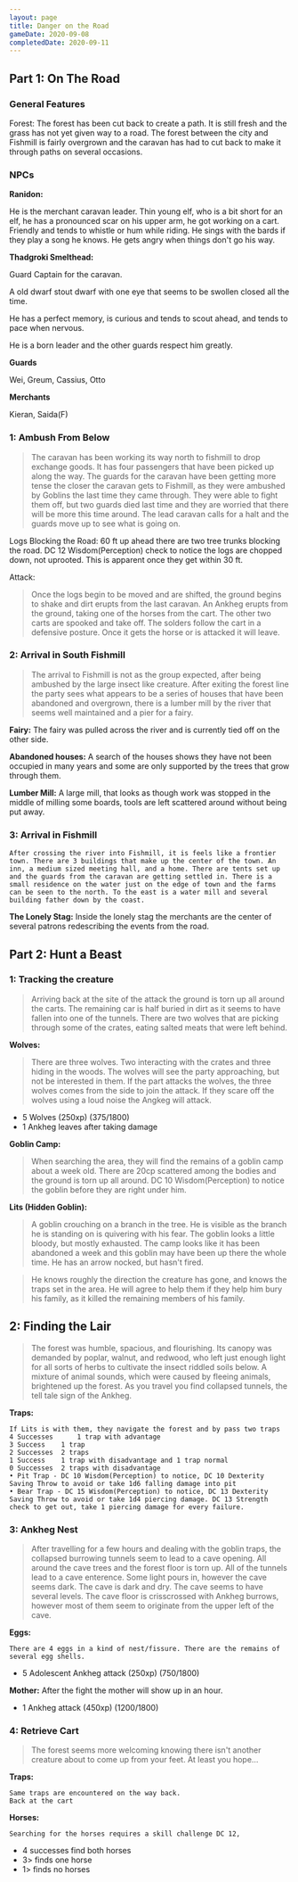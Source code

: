 ```yaml
---
layout: page
title: Danger on the Road
gameDate: 2020-09-08
completedDate: 2020-09-11
---
```


## Part 1: On The Road

### General Features

Forest: The forest has been cut back to create a path. It is still fresh and the grass has not yet given way to a road. The forest between the city and Fishmill is fairly overgrown and the caravan has had to cut back to make it through paths on several occasions.

### NPCs

**Ranidon:**

He is the merchant caravan leader. 
Thin young elf, who is a bit short for an elf, he has a pronounced scar on his upper arm, he got working on a cart.
Friendly and tends to whistle or hum while riding. He sings with the bards if they play a song he knows.
He gets angry when things don't go his way.

**Thadgroki Smelthead:**

Guard Captain for the caravan.

A old dwarf stout dwarf with one eye that seems to be swollen closed all the time.

He has a perfect memory, is curious and tends to scout ahead, and tends to pace when nervous.

He is a born leader and the other guards respect him greatly.

**Guards**

Wei, Greum, Cassius, Otto

**Merchants**

Kieran, Saida(F)
	

### 1: Ambush From Below
> The caravan has been working its way north to fishmill to drop exchange goods. It has four passengers that have been picked up along the way. The guards for the caravan have been getting more tense the closer the caravan gets to Fishmill, as they were ambushed by Goblins the last time they came through. They were able to fight them off, but two guards died last time and they are worried that there will be more this time around.
> The lead caravan calls for a halt and the guards move up to see what is going on.
	
Logs Blocking the Road: 60 ft up ahead there are two tree trunks blocking the road. DC 12 Wisdom(Perception) check to notice the logs are chopped down, not uprooted. This is apparent once they get within 30 ft.

Attack:
> Once the logs begin to be moved and are shifted, the ground begins to shake and dirt erupts from the last caravan. An Ankheg erupts from the ground, taking one of the horses from the cart. The other two carts are spooked and take off. The solders follow the cart in a defensive posture. 
> Once it gets the horse or is attacked it will leave.

### 2: Arrival in South Fishmill
>The arrival to Fishmill is not as the group expected, after being ambushed by the large insect like creature. After exiting the forest line the party sees what appears to be a series of houses that have been abandoned and overgrown, there is a lumber mill by the river that seems well maintained and a pier for a fairy.
	
**Fairy:** The fairy was pulled across the river and is currently tied off on the other side.

**Abandoned houses:** A search of the houses shows they have not been occupied in many years and some are only supported by the trees that grow through them.

**Lumber Mill:** A large mill, that looks as though work was stopped in the middle of milling some boards, tools are left scattered around without being put away.

### 3: Arrival in Fishmill
	After crossing the river into Fishmill, it is feels like a frontier town. There are 3 buildings that make up the center of the town. An inn, a medium sized meeting hall, and a home. There are tents set up and the guards from the caravan are getting settled in. There is a small residence on the water just on the edge of town and the farms can be seen to the north. To the east is a water mill and several building father down by the coast.
	
**The Lonely Stag:** Inside the lonely stag the merchants are the center of several patrons redescribing the events from the road.

## Part 2: Hunt a Beast

### 1: Tracking the creature
>Arriving back at the site of the attack the ground is torn up all around the carts. The remaining car is half buried in dirt as it seems to have fallen into one of the tunnels. There are two wolves that are picking through some of the crates, eating salted meats that were left behind.
	
**Wolves:**
>There are three wolves. Two interacting with the crates and three hiding in the woods. The wolves will see the party approaching, but not be interested in them. If the part attacks the wolves, the three wolves comes from the side to join the attack. If they scare off the wolves using a loud noise the Angkeg will attack.
* 5 Wolves (250xp)  (375/1800)
* 1 Ankheg leaves after taking damage

**Goblin Camp:**
>When searching the area, they will find the remains of a goblin camp about a week old. There are 20cp scattered among the bodies and the ground is torn up all around. DC 10 Wisdom(Perception) to notice the goblin before they are right under him.
	
**Lits (Hidden Goblin):**
>A goblin crouching on a branch in the tree. He is visible as the branch he is standing on is quivering with his fear. The goblin looks a little bloody, but mostly exhausted. The camp looks like it has been abandoned a week and this goblin may have been up there the whole time. He has an arrow nocked, but hasn't fired.

>He knows roughly the direction the creature has gone, and knows the traps set in the area. He will agree to help them if they help him bury his family, as it killed the remaining members of his family.

## 2: Finding the Lair
>The forest was humble, spacious, and flourishing. Its canopy was demanded by poplar, walnut, and redwood, who left just enough light for all sorts of herbs to cultivate the insect riddled soils below. A mixture of animal sounds, which were caused by fleeing animals, brightened up the forest. As you travel you find collapsed tunnels, the tell tale sign of the Ankheg.
	
**Traps:**

	If Lits is with them, they navigate the forest and by pass two traps
	4 Successes 	 1 trap with advantage
	3 Success	 1 trap
	2 Successes	 2 traps
	1 Success	 1 trap with disadvantage and 1 trap normal
	0 Successes	 2 traps with disadvantage
	• Pit Trap - DC 10 Wisdom(Perception) to notice, DC 10 Dexterity Saving Throw to avoid or take 1d6 falling damage into pit
	• Bear Trap - DC 15 Wisdom(Perception) to notice, DC 13 Dexterity Saving Throw to avoid or take 1d4 piercing damage. DC 13 Strength check to get out, take 1 piercing damage for every failure.

### 3: Ankheg Nest
>After travelling for a few hours and dealing with the goblin traps, the collapsed burrowing tunnels seem to lead to a cave opening. All around the cave trees and the forest floor is torn up. All of the tunnels lead to a cave enterence. Some light pours in, however the cave seems dark.
>The cave is dark and dry. The cave seems to have several levels. The cave floor is crisscrossed with Ankheg burrows, however most of them seem to originate from the upper left of the cave.
	
**Eggs:**

	There are 4 eggs in a kind of nest/fissure. There are the remains of several egg shells.
* 5 Adolescent Ankheg attack (250xp)  (750/1800)

**Mother:**
	After the fight the mother will show up in an hour.
* 1 Ankheg attack (450xp) (1200/1800)

### 4: Retrieve Cart
>The forest seems more welcoming knowing there isn't another creature about to come up from your feet. At least you hope…
	
**Traps:**

	Same traps are encountered on the way back.	
	Back at the cart 
	
**Horses:**

	Searching for the horses requires a skill challenge DC 12, 
* 4 successes find both horses 
* 3> finds one horse
* 1> finds no horses

